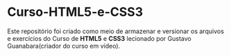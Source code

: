 # Curso-HTML5-e-CSS3
Este repositório foi criado como meio de armazenar e versionar os arquivos e exercícios do Curso de **HTML5** e **CSS3** lecionado por Gustavo Guanabara(criador do curso em vídeo).
